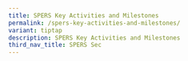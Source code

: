 ```yaml
---
title: SPERS Key Activities and Milestones
permalink: /spers-key-activities-and-milestones/
variant: tiptap
description: SPERS Key Activities and Milestones
third_nav_title: SPERS Sec
---
```

